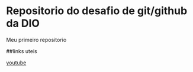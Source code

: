 # Repositorio do desafio de git/github da DIO
Meu primeiro repositorio

##links uteis

[youtube](https://www.youtube.com/)
